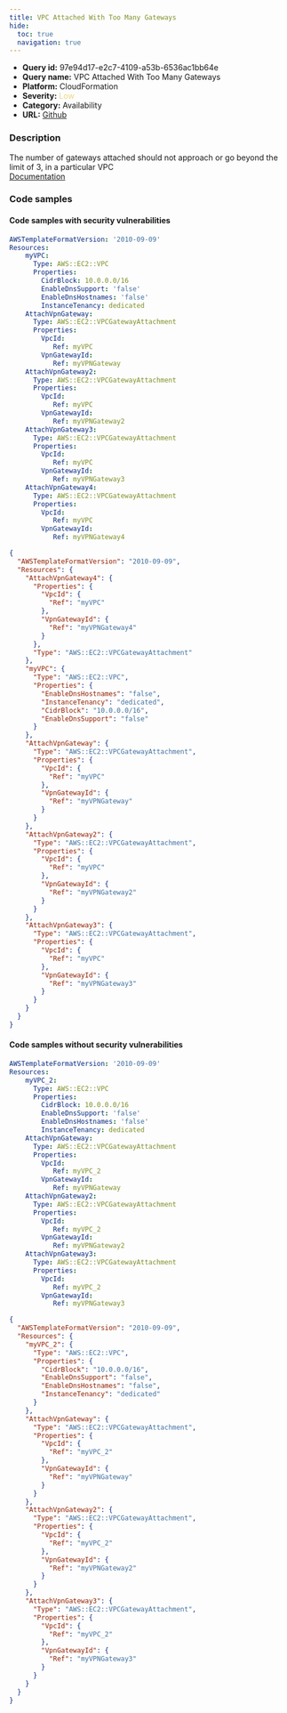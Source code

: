 ```yaml
---
title: VPC Attached With Too Many Gateways
hide:
  toc: true
  navigation: true
---
```


<style>
  .highlight .hll {
    background-color: #ff171742;
  }
  .md-content {
    max-width: 1100px;
    margin: 0 auto;
  }
</style>

-   **Query id:** 97e94d17-e2c7-4109-a53b-6536ac1bb64e
-   **Query name:** VPC Attached With Too Many Gateways
-   **Platform:** CloudFormation
-   **Severity:** <span style="color:#edd57e">Low</span>
-   **Category:** Availability
-   **URL:** [Github](https://github.com/Checkmarx/kics/tree/master/assets/queries/cloudFormation/aws/vpc_attached_with_too_many_gateways)

### Description
The number of gateways attached should not approach or go beyond the limit of 3, in a particular VPC<br>
[Documentation](https://docs.aws.amazon.com/AWSCloudFormation/latest/UserGuide/aws-resource-ec2-vpc-gateway-attachment.html)

### Code samples
#### Code samples with security vulnerabilities
```yaml title="Positive test num. 1 - yaml file" hl_lines="3"
AWSTemplateFormatVersion: '2010-09-09'
Resources:
    myVPC:
      Type: AWS::EC2::VPC
      Properties:
        CidrBlock: 10.0.0.0/16
        EnableDnsSupport: 'false'
        EnableDnsHostnames: 'false'
        InstanceTenancy: dedicated
    AttachVpnGateway:
      Type: AWS::EC2::VPCGatewayAttachment
      Properties:
        VpcId:
           Ref: myVPC
        VpnGatewayId:
           Ref: myVPNGateway
    AttachVpnGateway2:
      Type: AWS::EC2::VPCGatewayAttachment
      Properties:
        VpcId:
           Ref: myVPC
        VpnGatewayId:
           Ref: myVPNGateway2
    AttachVpnGateway3:
      Type: AWS::EC2::VPCGatewayAttachment
      Properties:
        VpcId:
           Ref: myVPC
        VpnGatewayId:
           Ref: myVPNGateway3
    AttachVpnGateway4:
      Type: AWS::EC2::VPCGatewayAttachment
      Properties:
        VpcId:
           Ref: myVPC
        VpnGatewayId:
           Ref: myVPNGateway4

```
```json title="Positive test num. 2 - json file" hl_lines="7"
{
  "AWSTemplateFormatVersion": "2010-09-09",
  "Resources": {
    "AttachVpnGateway4": {
      "Properties": {
        "VpcId": {
          "Ref": "myVPC"
        },
        "VpnGatewayId": {
          "Ref": "myVPNGateway4"
        }
      },
      "Type": "AWS::EC2::VPCGatewayAttachment"
    },
    "myVPC": {
      "Type": "AWS::EC2::VPC",
      "Properties": {
        "EnableDnsHostnames": "false",
        "InstanceTenancy": "dedicated",
        "CidrBlock": "10.0.0.0/16",
        "EnableDnsSupport": "false"
      }
    },
    "AttachVpnGateway": {
      "Type": "AWS::EC2::VPCGatewayAttachment",
      "Properties": {
        "VpcId": {
          "Ref": "myVPC"
        },
        "VpnGatewayId": {
          "Ref": "myVPNGateway"
        }
      }
    },
    "AttachVpnGateway2": {
      "Type": "AWS::EC2::VPCGatewayAttachment",
      "Properties": {
        "VpcId": {
          "Ref": "myVPC"
        },
        "VpnGatewayId": {
          "Ref": "myVPNGateway2"
        }
      }
    },
    "AttachVpnGateway3": {
      "Type": "AWS::EC2::VPCGatewayAttachment",
      "Properties": {
        "VpcId": {
          "Ref": "myVPC"
        },
        "VpnGatewayId": {
          "Ref": "myVPNGateway3"
        }
      }
    }
  }
}

```


#### Code samples without security vulnerabilities
```yaml title="Negative test num. 1 - yaml file"
AWSTemplateFormatVersion: '2010-09-09'
Resources:
    myVPC_2:
      Type: AWS::EC2::VPC
      Properties:
        CidrBlock: 10.0.0.0/16
        EnableDnsSupport: 'false'
        EnableDnsHostnames: 'false'
        InstanceTenancy: dedicated
    AttachVpnGateway:
      Type: AWS::EC2::VPCGatewayAttachment
      Properties:
        VpcId:
           Ref: myVPC_2
        VpnGatewayId:
           Ref: myVPNGateway
    AttachVpnGateway2:
      Type: AWS::EC2::VPCGatewayAttachment
      Properties:
        VpcId:
           Ref: myVPC_2
        VpnGatewayId:
           Ref: myVPNGateway2
    AttachVpnGateway3:
      Type: AWS::EC2::VPCGatewayAttachment
      Properties:
        VpcId:
           Ref: myVPC_2
        VpnGatewayId:
           Ref: myVPNGateway3

```
```json title="Negative test num. 2 - json file"
{
  "AWSTemplateFormatVersion": "2010-09-09",
  "Resources": {
    "myVPC_2": {
      "Type": "AWS::EC2::VPC",
      "Properties": {
        "CidrBlock": "10.0.0.0/16",
        "EnableDnsSupport": "false",
        "EnableDnsHostnames": "false",
        "InstanceTenancy": "dedicated"
      }
    },
    "AttachVpnGateway": {
      "Type": "AWS::EC2::VPCGatewayAttachment",
      "Properties": {
        "VpcId": {
          "Ref": "myVPC_2"
        },
        "VpnGatewayId": {
          "Ref": "myVPNGateway"
        }
      }
    },
    "AttachVpnGateway2": {
      "Type": "AWS::EC2::VPCGatewayAttachment",
      "Properties": {
        "VpcId": {
          "Ref": "myVPC_2"
        },
        "VpnGatewayId": {
          "Ref": "myVPNGateway2"
        }
      }
    },
    "AttachVpnGateway3": {
      "Type": "AWS::EC2::VPCGatewayAttachment",
      "Properties": {
        "VpcId": {
          "Ref": "myVPC_2"
        },
        "VpnGatewayId": {
          "Ref": "myVPNGateway3"
        }
      }
    }
  }
}

```
